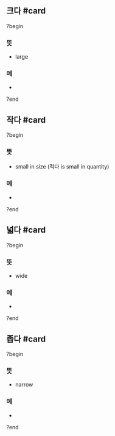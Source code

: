 ## 크다 #card
?begin
### 뜻
- large
### 예
-
?end
<!--SR:!2025-04-10,32,270-->

## 작다 #card
?begin
### 뜻
- small in size (적다 is small in quantity)
### 예
-
?end
<!--SR:!2025-04-09,31,270-->

## 넓다 #card
?begin
### 뜻
- wide
### 예
-
?end
<!--SR:!2025-04-30,31,230-->

## 좁다 #card
?begin
### 뜻
- narrow
### 예
-
?end
<!--SR:!2025-05-16,53,250-->
